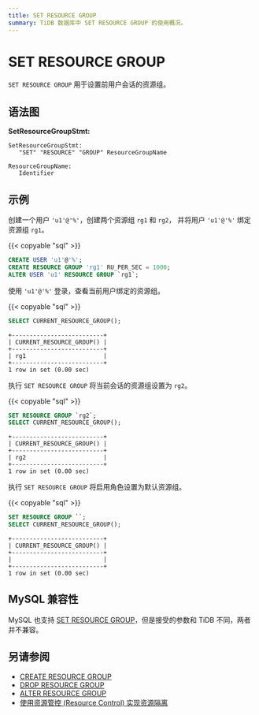 ```yaml
---
title: SET RESOURCE GROUP
summary: TiDB 数据库中 SET RESOURCE GROUP 的使用概况。
---
```


# SET RESOURCE GROUP

`SET RESOURCE GROUP` 用于设置前用户会话的资源组。

## 语法图

**SetResourceGroupStmt:**

```ebnf+diagram
SetResourceGroupStmt:
   "SET" "RESOURCE" "GROUP" ResourceGroupName

ResourceGroupName:
   Identifier
```

## 示例

创建一个用户 `'u1'@'%'`，创建两个资源组 `rg1` 和 `rg2`， 并将用户 `'u1'@'%'` 绑定资源组 `rg1`。


{{< copyable "sql" >}}

```sql
CREATE USER 'u1'@'%';
CREATE RESOURCE GROUP 'rg1' RU_PER_SEC = 1000;
ALTER USER 'u1' RESOURCE GROUP `rg1`;
```

使用 `'u1'@'%'` 登录，查看当前用户绑定的资源组。

{{< copyable "sql" >}}

```sql
SELECT CURRENT_RESOURCE_GROUP();
```

```
+--------------------------+
| CURRENT_RESOURCE_GROUP() |
+--------------------------+
| rg1                      |
+--------------------------+
1 row in set (0.00 sec)
```

执行 `SET RESOURCE GROUP` 将当前会话的资源组设置为 `rg2`。

{{< copyable "sql" >}}

```sql
SET RESOURCE GROUP `rg2`;
SELECT CURRENT_RESOURCE_GROUP();
```

```
+--------------------------+
| CURRENT_RESOURCE_GROUP() |
+--------------------------+
| rg2                      |
+--------------------------+
1 row in set (0.00 sec)
```

执行 `SET RESOURCE GROUP` 将启用角色设置为默认资源组。

{{< copyable "sql" >}}

```sql
SET RESOURCE GROUP ``;
SELECT CURRENT_RESOURCE_GROUP();
```

```
+--------------------------+
| CURRENT_RESOURCE_GROUP() |
+--------------------------+
|                          |
+--------------------------+
1 row in set (0.00 sec)
```

## MySQL 兼容性

MySQL 也支持 [SET RESOURCE GROUP](https://dev.mysql.com/doc/refman/8.0/en/set-resource-group.html)，但是接受的参数和 TiDB 不同，两者并不兼容。

## 另请参阅

* [CREATE RESOURCE GROUP](/sql-statements/sql-statement-create-resource-group.md)
* [DROP RESOURCE GROUP](/sql-statements/sql-statement-drop-resource-group.md)
* [ALTER RESOURCE GROUP](/sql-statements/sql-statement-alter-resource-group.md)
* [使用资源管控 (Resource Control) 实现资源隔离](/tidb-resource-control.md)
